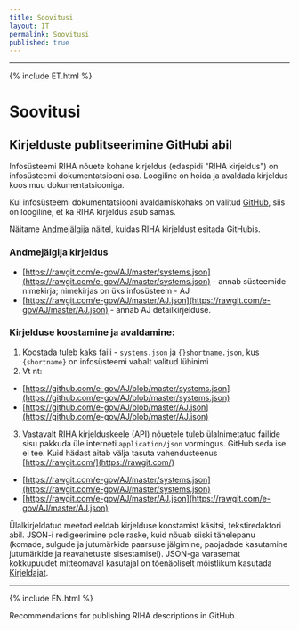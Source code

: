 ```yaml
---
title: Soovitusi
layout: IT
permalink: Soovitusi
published: true
---
```


---

{% include ET.html %}

# Soovitusi

## Kirjelduste publitseerimine GitHubi abil

Infosüsteemi RIHA nõuete kohane kirjeldus (edaspidi "RIHA kirjeldus") on infosüsteemi dokumentatsiooni osa. Loogiline on hoida ja avaldada kirjeldus koos muu dokumentatsiooniga.

Kui infosüsteemi dokumentatsiooni avaldamiskohaks on valitud [GitHub](https://github.com/), siis on loogiline, et ka RIHA kirjeldus asub samas.

Näitame [Andmejälgija](https://github.com/e-gov/AJ) näitel, kuidas RIHA kirjeldust esitada GitHubis.

### Andmejälgija kirjeldus

- [https://rawgit.com/e-gov/AJ/master/systems.json](https://rawgit.com/e-gov/AJ/master/systems.json) - annab süsteemide nimekirja; nimekirjas on üks infosüsteem - AJ
- [https://rawgit.com/e-gov/AJ/master/AJ.json](https://rawgit.com/e-gov/AJ/master/AJ.json) - annab AJ detailkirjelduse.

### Kirjelduse koostamine ja avaldamine:

1. Koostada tuleb kaks faili - `systems.json` ja `{}shortname.json`, kus `{shortname}` on infosüsteemi vabalt valitud lühinimi
2. Vt nt:
  - [https://github.com/e-gov/AJ/blob/master/systems.json](https://github.com/e-gov/AJ/blob/master/systems.json)
  - [https://github.com/e-gov/AJ/blob/master/AJ.json](https://github.com/e-gov/AJ/blob/master/AJ.json)
3. Vastavalt RIHA kirjelduskeele (API) nõuetele tuleb ülalnimetatud failide sisu pakkuda üle interneti `application/json` vormingus. GitHub seda ise ei tee. Kuid hädast aitab välja tasuta vahendusteenus [https://rawgit.com/](https://rawgit.com/)
  - [https://rawgit.com/e-gov/AJ/master/systems.json](https://rawgit.com/e-gov/AJ/master/systems.json)
  - [https://rawgit.com/e-gov/AJ/master/AJ.json](https://rawgit.com/e-gov/AJ/master/AJ.json)

Ülalkirjeldatud meetod eeldab kirjelduse koostamist käsitsi, tekstiredaktori abil. JSON-i redigeerimine pole raske, kuid nõuab siiski tähelepanu (komade, sulgude ja jutumärkide paarsuse jälgimine, paojadade kasutamine jutumärkide ja reavahetuste sisestamisel). JSON-ga varasemat kokkupuudet mitteomaval kasutajal on tõenäoliselt mõistlikum kasutada [Kirjeldajat](Kirjeldaja).

---

{% include EN.html %}

Recommendations for publishing RIHA descriptions in GitHub.

